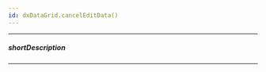 ```yaml
---
id: dxDataGrid.cancelEditData()
---
```

---
##### shortDescription
<!-- Description goes here -->

---
<!-- Description goes here -->